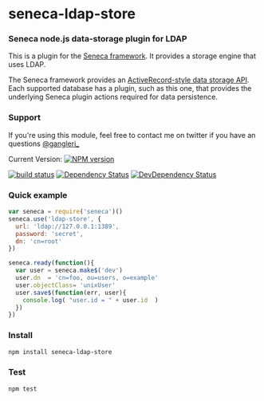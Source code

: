 # seneca-ldap-store

### Seneca node.js data-storage plugin for LDAP

This is a plugin for the [Seneca framework](http://senecajs.org/). It provides a storage engine
that uses LDAP.

The Seneca framework provides an [ActiveRecord-style data storage API](http://senecajs.org/data-entities.html). 
Each supported database has a plugin, such as this one, that
provides the underlying Seneca plugin actions required for data
persistence.

### Support
If you're using this module, feel free to contact me on twitter if you
have an questions [@gangleri_](http://twitter.com/gangleri_)

Current Version: [![NPM version](https://badge.fury.io/js/seneca-ldap-store.png)](http://badge.fury.io/js/seneca-ldap-store) 

[![build status](https://secure.travis-ci.org/gangleri/seneca-ldap-store.png)](http://travis-ci.org/gangleri/seneca-ldap-store)
[![Dependency Status](https://david-dm.org/gangleri/seneca-ldap-store.png)](https://david-dm.org/gangleri/seneca-ldap-store)
[![DevDependency Status](https://david-dm.org/gangleri/seneca-ldap-store/dev-status.png)](https://david-dm.org/gangleri/seneca-ldap-store#info=devDependencies&view=table)

### Quick example
```JavaScript
var seneca = require('seneca')()
seneca.use('ldap-store', {
  url: 'ldap://127.0.0.1:1389',
  password: 'secret',
  dn: 'cn=root'
})

seneca.ready(function(){
  var user = seneca.make$('dev')
  user.dn  = 'cn=foo, ou=users, o=example'
  user.objectClass= 'unixUser'
  user.save$(function(err, user){
    console.log( "user.id = " + user.id  )
  })
})
```


### Install
```sh
npm install seneca-ldap-store
```

### Test
```sh
npm test
```
